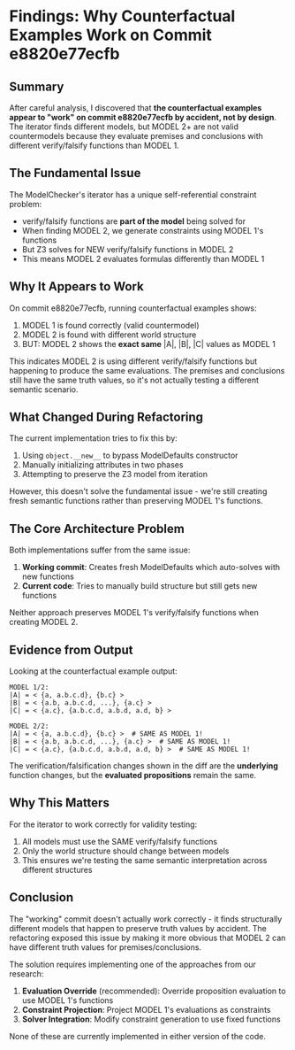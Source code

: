 # Findings: Why Counterfactual Examples Work on Commit e8820e77ecfb

## Summary

After careful analysis, I discovered that **the counterfactual examples appear to "work" on commit e8820e77ecfb by accident, not by design**. The iterator finds different models, but MODEL 2+ are not valid countermodels because they evaluate premises and conclusions with different verify/falsify functions than MODEL 1.

## The Fundamental Issue

The ModelChecker's iterator has a unique self-referential constraint problem:
- verify/falsify functions are **part of the model** being solved for
- When finding MODEL 2, we generate constraints using MODEL 1's functions  
- But Z3 solves for NEW verify/falsify functions in MODEL 2
- This means MODEL 2 evaluates formulas differently than MODEL 1

## Why It Appears to Work

On commit e8820e77ecfb, running counterfactual examples shows:
1. MODEL 1 is found correctly (valid countermodel)
2. MODEL 2 is found with different world structure
3. BUT: MODEL 2 shows the **exact same** |A|, |B|, |C| values as MODEL 1

This indicates MODEL 2 is using different verify/falsify functions but happening to produce the same evaluations. The premises and conclusions still have the same truth values, so it's not actually testing a different semantic scenario.

## What Changed During Refactoring

The current implementation tries to fix this by:
1. Using `object.__new__` to bypass ModelDefaults constructor
2. Manually initializing attributes in two phases
3. Attempting to preserve the Z3 model from iteration

However, this doesn't solve the fundamental issue - we're still creating fresh semantic functions rather than preserving MODEL 1's functions.

## The Core Architecture Problem

Both implementations suffer from the same issue:
1. **Working commit**: Creates fresh ModelDefaults which auto-solves with new functions
2. **Current code**: Tries to manually build structure but still gets new functions

Neither approach preserves MODEL 1's verify/falsify functions when creating MODEL 2.

## Evidence from Output

Looking at the counterfactual example output:
```
MODEL 1/2: 
|A| = < {a, a.b.c.d}, {b.c} >
|B| = < {a.b, a.b.c.d, ...}, {a.c} >  
|C| = < {a.c}, {a.b.c.d, a.b.d, a.d, b} >

MODEL 2/2:
|A| = < {a, a.b.c.d}, {b.c} >  # SAME AS MODEL 1!
|B| = < {a.b, a.b.c.d, ...}, {a.c} >  # SAME AS MODEL 1!
|C| = < {a.c}, {a.b.c.d, a.b.d, a.d, b} >  # SAME AS MODEL 1!
```

The verification/falsification changes shown in the diff are the **underlying** function changes, but the **evaluated propositions** remain the same.

## Why This Matters

For the iterator to work correctly for validity testing:
1. All models must use the SAME verify/falsify functions
2. Only the world structure should change between models
3. This ensures we're testing the same semantic interpretation across different structures

## Conclusion

The "working" commit doesn't actually work correctly - it finds structurally different models that happen to preserve truth values by accident. The refactoring exposed this issue by making it more obvious that MODEL 2 can have different truth values for premises/conclusions.

The solution requires implementing one of the approaches from our research:
1. **Evaluation Override** (recommended): Override proposition evaluation to use MODEL 1's functions
2. **Constraint Projection**: Project MODEL 1's evaluations as constraints
3. **Solver Integration**: Modify constraint generation to use fixed functions

None of these are currently implemented in either version of the code.